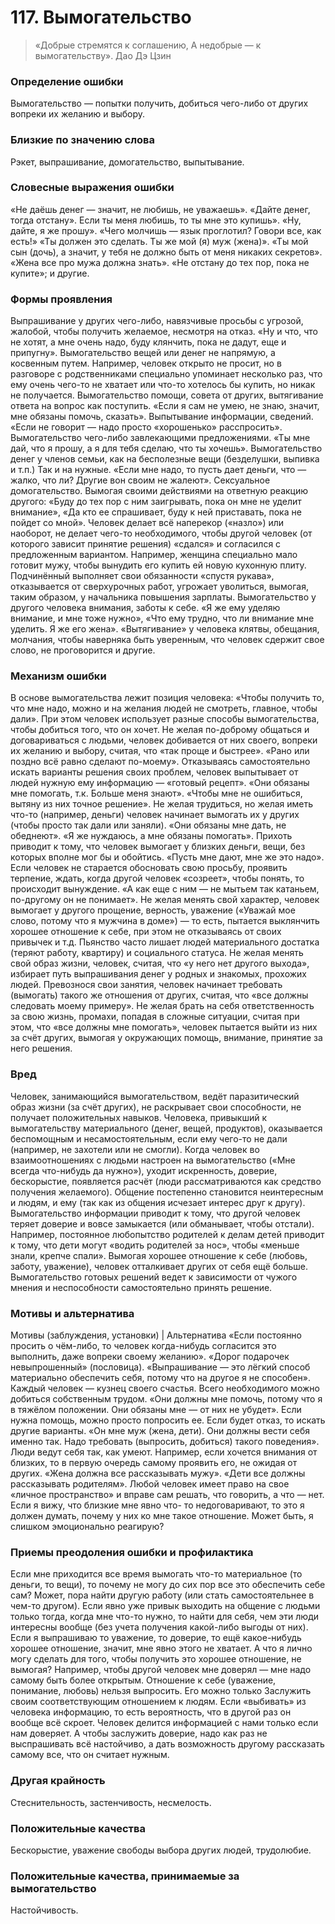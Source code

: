# 117. Вымогательство
> «Добрые стремятся к соглашению, 
А недобрые — к вымогательству».
Дао Дэ Цзин

### Определение ошибки
Вымогательство — попытки получить, добиться чего-либо от других вопреки их желанию и выбору.

### Близкие по значению слова
Рэкет, выпрашивание, домогательство, выпытывание.

### Словесные выражения ошибки
«Не даёшь денег — значит, не любишь, не уважаешь».
«Дайте денег, тогда отстану».
Если ты меня любишь, то ты мне это купишь».
«Ну, дайте, я же прошу».
«Чего молчишь — язык проглотил? Говори все, как есть!»
«Ты должен это сделать. Ты же мой (я) муж (жена)».
«Ты мой сын (дочь), а значит, у тебя не должно быть от меня никаких секретов».
«Жена все про мужа должна знать».
«Не отстану до тех пор, пока не купите»; и другие.

### Формы проявления
Выпрашивание у других чего-либо, навязчивые просьбы с угрозой, жалобой, чтобы получить желаемое, несмотря на отказ. «Ну и что, что не хотят, а мне очень надо, буду клянчить, пока не дадут, еще и припугну».
Вымогательство вещей или денег не напрямую, а косвенным путем. Например, человек открыто не просит, но в разговоре с родственниками специально упоминает несколько раз, что ему очень чего-то не хватает или что-то хотелось бы купить, но никак не получается.
Вымогательство помощи, совета от других, вытягивание ответа на вопрос как поступить. «Если я сам не умею, не знаю, значит, мне обязаны помочь, сказать».
Выпытывание информации, сведений. «Если не говорит — надо просто «хорошенько» расспросить».
Вымогательство чего-либо завлекающими предложениями. «Ты мне дай, что я прошу, а я для тебя сделаю, что ты хочешь».
Вымогательство денег у членов семьи, как на бесполезные вещи (безделушки, выпивка и т.п.) Так и на нужные. «Если мне надо, то пусть дает деньги, что — жалко, что ли? Другие вон своим не жалеют».
Сексуальное домогательство. Вымогая своими действиями на ответную реакцию другого: «Буду до тех пор с ним заигрывать, пока он мне не уделит внимание», «Да кто ее спрашивает, буду к ней приставать, пока не пойдет со мной».
Человек делает всё наперекор («назло») или наоборот, не делает чего-то необходимого, чтобы другой человек (от которого зависит принятие решения) «сдался» и согласился с предложенным вариантом. Например, женщина специально мало готовит мужу, чтобы вынудить его купить ей новую кухонную плиту. Подчинённый выполняет свои обязанности «спустя рукава», отказывается от сверхурочных работ, угрожает уволиться, вымогая, таким образом, у начальника повышения зарплаты.
Вымогательство у другого человека внимания, заботы к себе. «Я же ему уделяю внимание, и мне тоже нужно», «Что ему трудно, что ли внимание мне уделить. Я же его жена».
«Вытягивание» у человека клятвы, обещания, молчания, чтобы наверняка быть уверенным, что человек сдержит свое слово, не проговорится и другие.

### Механизм ошибки
В основе вымогательства лежит позиция человека: «Чтобы получить то, что мне надо, можно и на желания людей не смотреть, главное, чтобы дали». При этом человек использует разные способы вымогательства, чтобы добиться того, что он хочет.
Не желая по-доброму общаться и договариваться с людьми, человек добивается от них своего, вопреки их желанию и выбору, считая, что «так проще и быстрее». «Рано или поздно всё равно сделают по-моему».
Отказываясь самостоятельно искать варианты решения своих проблем, человек выпытывает от людей нужную ему информацию — «готовый рецепт». «Они обязаны мне помогать, т.к. Больше меня знают». «Чтобы мне не ошибиться, вытяну из них точное решение».
Не желая трудиться, но желая иметь что-то (например, деньги) человек начинает вымогать их у других (чтобы просто так дали или заняли). «Они обязаны мне дать, не обеднеют». «Я же нуждаюсь, а мне обязаны помогать».
Прихоть приводит к тому, что человек вымогает у близких деньги, вещи, без которых вполне мог бы и обойтись. «Пусть мне дают, мне же это надо».
Если человек не старается обосновать свою просьбу, проявить терпение, ждать, когда другой человек «созреет», чтобы понять, то происходит вынуждение. «А как еще с ним — не мытьем так катаньем, по-другому он не понимает».
Не желая менять свой характер, человек вымогает у другого прощение, верность, уважение («Уважай мое слово, потому что я мужчина в доме») — то есть, пытается выклянчить хорошее отношение к себе, при этом не отказываясь от своих привычек и т.д.
Пьянство часто лишает людей материального достатка (теряют работу, квартиру) и социального статуса. Не желая менять свой образ жизни, человек, считая, что «у него нет другого выхода», избирает путь выпрашивания денег у родных и знакомых, прохожих людей.
Превознося свои занятия, человек начинает требовать (вымогать) такого же отношения от других, считая, что «все должны следовать моему примеру».
Не желая брать на себя ответственность за свою жизнь, промахи, попадая в сложные ситуации, считая при этом, что «все должны мне помогать», человек пытается выйти из них за счёт других, вымогая у окружающих помощь, внимание, принятие за него решения.

### Вред
Человек, занимающийся вымогательством, ведёт паразитический образ жизни (за счёт других), не раскрывает свои способности, не получает положительных навыков.
Человека, привыкший к вымогательству материального (денег, вещей, продуктов), оказывается беспомощным и несамостоятельным, если ему чего-то не дали (например, не захотели или не смогли).
Когда человек во взаимоотношениях с людьми настроен на вымогательство («Мне всегда что-нибудь да нужно»), уходит искренность, доверие, бескорыстие, появляется расчёт (люди рассматриваются как средство получения желаемого). Общение постепенно становится неинтересным и людям, и ему (так как из общения исчезает интерес друг к другу).
Вымогательство информации приводит к тому, что другой человек теряет доверие и вовсе замыкается (или обманывает, чтобы отстали). Например, постоянное любопытство родителей к делам детей приводит к тому, что дети могут «водить родителей за нос», чтобы «меньше знали, крепче спали».
Вымогая хорошее отношение к себе (любовь, заботу, уважение), человек отталкивает других от себя ещё больше.
Вымогательство готовых решений ведет к зависимости от чужого мнения и неспособности самостоятельно принять решение.

### Мотивы и альтернатива
Мотивы (заблуждения, установки) | Альтернатива
«Если постоянно просить о чём-либо, то человек когда-нибудь согласится это выполнить, даже вопреки своему желанию».	«Дорог подарочек невыпрошенный» (пословица).
«Выпрашивание — это лёгкий способ материально обеспечить себя, потому что на другое я не способен».	Каждый человек — кузнец своего счастья. Всего необходимого можно добиться собственным трудом.
«Они должны мне помочь, потому что я в тяжёлом положении. Они обязаны мне — от них не убудет».	Если нужна помощь, можно просто попросить ее.
Если будет отказ, то искать другие варианты.
«Он мне муж (жена, дети). Они должны вести себя именно так. Надо требовать (выпросить, добиться) такого поведения».	Люди ведут себя так, как умеют. Например, если хочется внимания от близких, то в первую очередь самому проявить его, не ожидая от других.
«Жена должна все рассказывать мужу».
«Дети все должны рассказывать родителям».	Любой человек имеет право на свое «личное пространство» и вправе сам решать, что говорить, а что — нет. Если я вижу, что близкие мне явно что- то недоговаривают, то это я должен думать, почему у них ко мне такое отношение. Может быть, я слишком эмоционально реагирую?

### Приемы преодоления ошибки и профилактика
Если мне приходится все время вымогать что-то материальное (то деньги, то вещи), то почему не могу до сих пор все это обеспечить себе сам? Может, пора найти другую работу (или стать самостоятельнее в чем-то другом).
Если явно уже привык выходить на общение с людьми только тогда, когда мне что-то нужно, то найти для себя, чем эти люди интересны вообще (без учета получения какой-либо выгоды от них).
Если я выпрашиваю то уважение, то доверие, то ещё какое-нибудь хорошее отношение, значит, мне явно этого не хватает. А что я лично могу сделать для того, чтобы получить это хорошее отношение, не вымогая? Например, чтобы другой человек мне доверял — мне надо самому быть более открытым.
Отношение к себе (уважение, понимание, любовь) нельзя выпросить. Его можно только
Заслужить своим соответствующим отношением к людям.
 Если «выбивать» из человека информацию, то есть вероятность, что в другой раз он вообще всё скроет. Человек делится информацией с нами только если нам доверяет. А чтобы заслужить доверие, надо как раз не выспрашивать всё настойчиво, а дать возможность другому рассказать самому все, что он считает нужным.

### Другая крайность
Стеснительность, застенчивость, несмелость.

### Положительные качества
Бескорыстие, уважение свободы выбора других людей, трудолюбие.

### Положительные качества, принимаемые за вымогательство
Настойчивость. 
